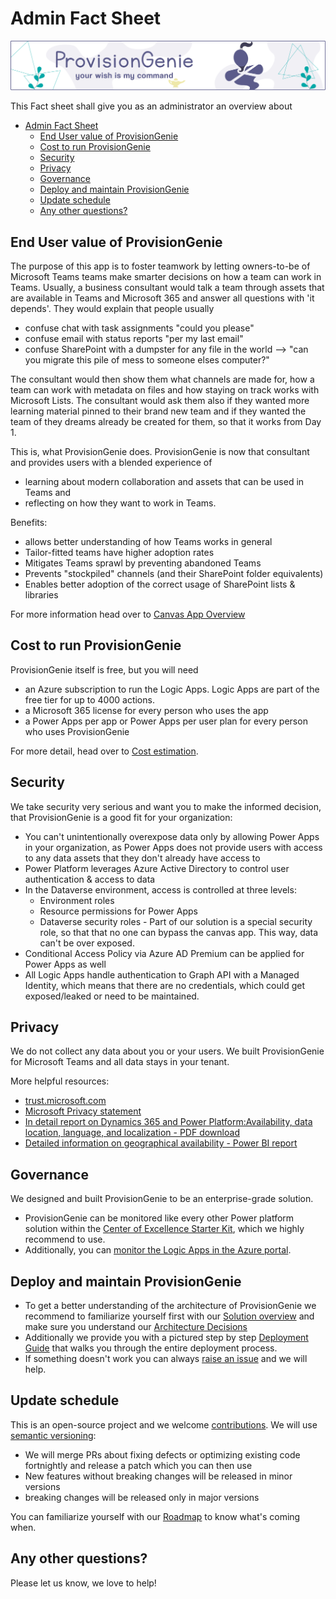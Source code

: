 # Admin Fact Sheet

![Genie Header](media/index/Genie_Header.png)

This Fact sheet shall give you as an administrator an overview about
- [Admin Fact Sheet](#admin-fact-sheet)
  - [End User value of ProvisionGenie](#end-user-value-of-provisiongenie)
  - [Cost to run ProvisionGenie](#cost-to-run-provisiongenie)
  - [Security](#security)
  - [Privacy](#privacy)
  - [Governance](#governance)
  - [Deploy and maintain ProvisionGenie](#deploy-and-maintain-provisiongenie)
  - [Update schedule](#update-schedule)
  - [Any other questions?](#any-other-questions)

## End User value of ProvisionGenie

The purpose of this app is to foster teamwork by letting owners-to-be of Microsoft Teams teams make smarter decisions on how a team can work in Teams. Usually, a business consultant would talk a team through assets that are available in Teams and Microsoft 365 and answer all questions with 'it depends'. They would explain that people usually

- confuse chat with task assignments "could you please"
- confuse email with status reports "per my last email"
- confuse SharePoint with a dumpster for any file in the world --> "can you migrate this pile of mess to someone elses computer?"

The consultant would then show them what channels are made for, how a team can work with metadata on files and how staying on track works with Microsoft Lists. The consultant would ask them also if they wanted more learning material pinned to their brand new team and if they wanted the team of they dreams already be created for them, so that it works from Day 1.

This is, what ProvisionGenie does. ProvisionGenie is now that consultant and provides users with a blended experience of

- learning about modern collaboration and assets that can be used in Teams and
- reflecting on how they want to work in Teams.

Benefits:

- allows better understanding of how Teams works in general
- Tailor-fitted teams have higher adoption rates
- Mitigates Teams sprawl by preventing abandoned Teams
- Prevents "stockpiled" channels (and their SharePoint folder equivalents)
- Enables better adoption of the correct usage of SharePoint lists & libraries

For more information head over to [Canvas App Overview](corecomponents/canvasapp.md#high-level-overview-on-what-the-canvas-app-does)

## Cost to run ProvisionGenie

ProvisionGenie itself is free, but you will need

- an Azure subscription to run the Logic Apps. Logic Apps are part of the free tier for up to 4000 actions.
- a Microsoft 365 license for every person who uses the app
- a Power Apps per app or Power Apps per user plan for every person who uses ProvisionGenie

For more detail, head over to [Cost estimation](costestimation.md).

## Security

We take security very serious and want you to make the informed decision, that ProvisionGenie is a good fit for your organization:

- You can't unintentionally overexpose data only by allowing Power Apps in your organization, as Power Apps does not provide users with access to any data assets that they don't already have access to
- Power Platform leverages Azure Active Directory to control user authentication & access to data
- In the Dataverse environment, access is controlled at three levels:
  - Environment roles
  - Resource permissions for Power Apps
  - Dataverse security roles - Part of our solution is a special security role, so that that no one can bypass the canvas app. This way, data can't be over exposed.
- Conditional Access Policy via Azure AD Premium can be applied for Power Apps as well
- All Logic Apps handle authentication to Graph API with a Managed Identity, which means that there are no credentials, which could get exposed/leaked or need to be maintained.

## Privacy

We do not collect any data about you or your users. We built ProvisionGenie for Microsoft Teams and all data stays in your tenant.

More helpful resources:

- [trust.microsoft.com](https://www.microsoft.com/trust-center)
- [Microsoft Privacy statement](https://privacy.microsoft.com/privacystatement)
- [In detail report on Dynamics 365 and Power Platform:Availability, data location, language, and localization - PDF download](https://aka.ms/dynamics_365_international_availability_deck)
- [Detailed information on geographical availability - Power BI report](https://dynamics.microsoft.com/Report/GetGeoReport/)

## Governance

We designed and built ProvisionGenie to be an enterprise-grade solution.

- ProvisionGenie can be monitored like every other Power platform solution within the [Center of Excellence Starter Kit](https://docs.microsoft.com/power-platform/guidance/coe/starter-kit), which we highly recommend to use.
- Additionally, you can [monitor the Logic Apps in the Azure portal](https://docs.microsoft.com/azure/logic-apps/monitor-logic-apps).

## Deploy and maintain ProvisionGenie

- To get a better understanding of the architecture of ProvisionGenie we recommend to familiarize yourself first with our [Solution overview](corecomponents/logicapps.md#solution-overview) and make sure you understand our [Architecture Decisions](architecturedecisions.md)
- Additionally we provide you with a pictured step by step [Deployment Guide](deploymentguide) that walks you through the entire deployment process.
- If something doesn't work you can always [raise an issue](https://github.com/ProvisionGenie/ProvisionGenie/issues/new/choose) and we will help.

## Update schedule

This is an open-source project and we welcome [contributions](https://github.com/ProvisionGenie/ProvisionGenie/blob/main/CONTRIBUTINGt.md).
We will use [semantic versioning](https://semver.org/):

- We will merge PRs about fixing defects or optimizing existing code fortnightly and release a patch which you can then use
- New features without breaking changes will be released in minor versions
- breaking changes will be released only in major versions

You can familiarize yourself with our [Roadmap](about/roadmap.md) to know what's coming when.

## Any other questions?

Please let us know, we love to help!
